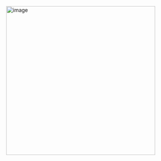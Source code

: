  <img width="401" alt="image" src="https://github.com/user-attachments/assets/73a5e52d-4ee5-488d-a3c0-233afc742557" />
